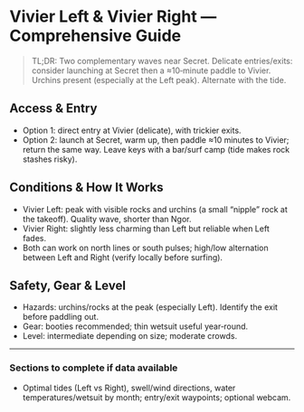# Vivier Left & Vivier Right — Comprehensive Guide

> TL;DR: Two complementary waves near Secret. Delicate entries/exits: consider launching at Secret then a ≈10‑minute paddle to Vivier. Urchins present (especially at the Left peak). Alternate with the tide.

## Access & Entry

- Option 1: direct entry at Vivier (delicate), with trickier exits.
- Option 2: launch at Secret, warm up, then paddle ≈10 minutes to Vivier; return the same way. Leave keys with a bar/surf camp (tide makes rock stashes risky).

## Conditions & How It Works

- Vivier Left: peak with visible rocks and urchins (a small “nipple” rock at the takeoff). Quality wave, shorter than Ngor.
- Vivier Right: slightly less charming than Left but reliable when Left fades.
- Both can work on north lines or south pulses; high/low alternation between Left and Right (verify locally before surfing).

## Safety, Gear & Level

- Hazards: urchins/rocks at the peak (especially Left). Identify the exit before paddling out.
- Gear: booties recommended; thin wetsuit useful year‑round.
- Level: intermediate depending on size; moderate crowds.

---

### Sections to complete if data available

- Optimal tides (Left vs Right), swell/wind directions, water temperatures/wetsuit by month; entry/exit waypoints; optional webcam.
